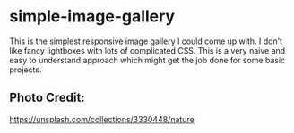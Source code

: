 # simple-image-gallery

This is the simplest responsive image gallery I could come up with. I don't like fancy lightboxes with lots of complicated CSS. This is a very naive and easy to understand approach which might get the job done for some basic projects.

## Photo Credit:

https://unsplash.com/collections/3330448/nature
